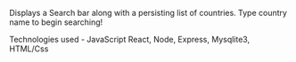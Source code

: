 Displays a Search bar along with a persisting list of countries. 
Type country name to begin searching!

Technologies used - JavaScript React, Node, Express, Mysqlite3, HTML/Css
